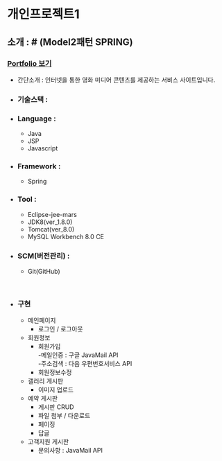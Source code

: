 # 개인프로젝트1

## 소개 : # (Model2패턴 SPRING)
### <a href="https://github.com/singhasla/ITwill_myProject/blob/master/Portfolio1.pdf">Portfolio 보기</a>
  
  - 간단소개 : 인터넷을 통한 영화 미디어 콘텐츠를 제공하는 서비스 사이트입니다.

  - ### 기술스택 :
  + ### Language : 
    * Java
    * JSP
    * Javascript
    
  + ### Framework :
    * Spring
    
  + ### Tool : 
    * Eclipse-jee-mars
    * JDK8(ver_1.8.0)
    * Tomcat(ver_8.0)
    * MySQL Workbench 8.0 CE
  + ### SCM(버전관리) :
    * Git(GitHub)


<Br>
   
   - ### 구현
      + 메인페이지
         * 로그인 / 로그아웃
      + 회원정보
         * 회원가입<Br>
            -메일인증 : 구글 JavaMail API<Br>
            -주소검색 : 다음 우편번호서비스 API<Br>
         * 회원정보수정
      + 갤러리 게시판
         * 이미지 업로드
      + 예약 게시판
         * 게시판 CRUD
         * 파일 첨부 / 다운로드
         * 페이징
         * 답글
      + 고객지원 게시판
         * 문의사항 : JavaMail API
